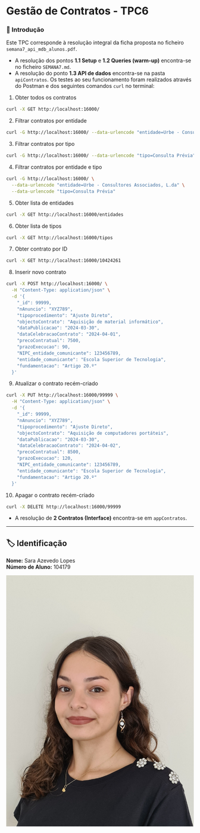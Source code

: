 # Gestão de Contratos - TPC6

### 📌 Introdução
Este TPC corresponde à resolução integral da ficha proposta no ficheiro `semana7_api_mdb_alunos.pdf`.

- A resolução dos pontos **1.1 Setup** e **1.2 Queries (warm-up)** encontra-se no ficheiro `SEMANA7.md`.
- A resolução do ponto **1.3 API de dados** encontra-se na pasta `apiContratos`.
Os testes ao seu funcionamento foram realizados através do Postman e dos seguintes comandos `curl` no terminal:

1. Obter todos os contratos
```bash
curl -X GET http://localhost:16000/
```

2. Filtrar contratos por entidade
```bash
curl -G http://localhost:16000/ --data-urlencode "entidade=Urbe - Consultores Associados, L.da"
```

3. Filtrar contratos por tipo
```bash
curl -G http://localhost:16000/ --data-urlencode "tipo=Consulta Prévia"
```

4. Filtrar contratos por entidade e tipo
```bash
curl -G http://localhost:16000/ \
  --data-urlencode "entidade=Urbe - Consultores Associados, L.da" \
  --data-urlencode "tipo=Consulta Prévia"
```

5. Obter lista de entidades
```bash
curl -X GET http://localhost:16000/entidades
```

6. Obter lista de tipos
```bash
curl -X GET http://localhost:16000/tipos
```

7. Obter contrato por ID
```bash
curl -X GET http://localhost:16000/10424261
```

8. Inserir novo contrato
```bash
curl -X POST http://localhost:16000/ \
  -H "Content-Type: application/json" \
  -d '{
    "_id": 99999,
    "nAnuncio": "XYZ789",
    "tipoprocedimento": "Ajuste Direto",
    "objectoContrato": "Aquisição de material informático",
    "dataPublicacao": "2024-03-30",
    "dataCelebracaoContrato": "2024-04-01",
    "precoContratual": 7500,
    "prazoExecucao": 90,
    "NIPC_entidade_comunicante": 123456789,
    "entidade_comunicante": "Escola Superior de Tecnologia",
    "fundamentacao": "Artigo 20.º"
  }'
```  

9. Atualizar o contrato recém-criado
```bash
curl -X PUT http://localhost:16000/99999 \
  -H "Content-Type: application/json" \
  -d '{
    "_id": 99999,
    "nAnuncio": "XYZ789",
    "tipoprocedimento": "Ajuste Direto",
    "objectoContrato": "Aquisição de computadores portáteis",
    "dataPublicacao": "2024-03-30",
    "dataCelebracaoContrato": "2024-04-02",
    "precoContratual": 8500,
    "prazoExecucao": 120,
    "NIPC_entidade_comunicante": 123456789,
    "entidade_comunicante": "Escola Superior de Tecnologia",
    "fundamentacao": "Artigo 20.º"
  }'
```  

10. Apagar o contrato recém-criado
```bash
curl -X DELETE http://localhost:16000/99999
```

- A resolução de **2 Contratos (Interface)** encontra-se em `appContratos`.

---

## 🏷️ Identificação

**Nome:** Sara Azevedo Lopes  
**Número de Aluno:** 104179

![Identificação Sara Azevedo Lopes](../fotografia.png)